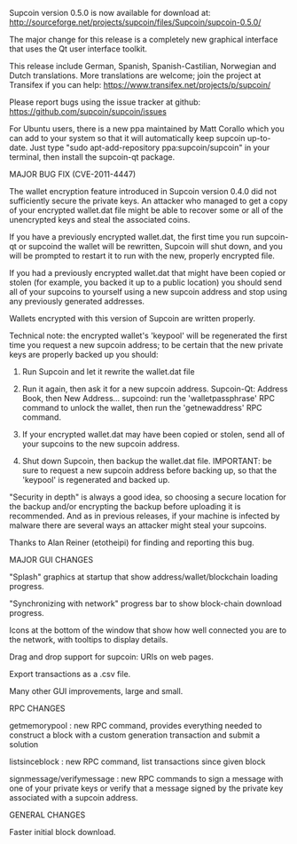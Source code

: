Supcoin version 0.5.0 is now available for download at:
http://sourceforge.net/projects/supcoin/files/Supcoin/supcoin-0.5.0/

The major change for this release is a completely new graphical interface that uses the Qt user interface toolkit.

This release include German, Spanish, Spanish-Castilian, Norwegian and Dutch translations. More translations are welcome; join the project at Transifex if you can help:
https://www.transifex.net/projects/p/supcoin/

Please report bugs using the issue tracker at github:
https://github.com/supcoin/supcoin/issues

For Ubuntu users, there is a new ppa maintained by Matt Corallo which you can add to your system so that it will automatically keep supcoin up-to-date.  Just type "sudo apt-add-repository ppa:supcoin/supcoin" in your terminal, then install the supcoin-qt package.

MAJOR BUG FIX  (CVE-2011-4447)

The wallet encryption feature introduced in Supcoin version 0.4.0 did not sufficiently secure the private keys. An attacker who
managed to get a copy of your encrypted wallet.dat file might be able to recover some or all of the unencrypted keys and steal the
associated coins.

If you have a previously encrypted wallet.dat, the first time you run supcoin-qt or supcoind the wallet will be rewritten, Supcoin will
shut down, and you will be prompted to restart it to run with the new, properly encrypted file.

If you had a previously encrypted wallet.dat that might have been copied or stolen (for example, you backed it up to a public
location) you should send all of your supcoins to yourself using a new supcoin address and stop using any previously generated addresses.

Wallets encrypted with this version of Supcoin are written properly.

Technical note: the encrypted wallet's 'keypool' will be regenerated the first time you request a new supcoin address; to be certain that the
new private keys are properly backed up you should:

1. Run Supcoin and let it rewrite the wallet.dat file

2. Run it again, then ask it for a new supcoin address.
Supcoin-Qt: Address Book, then New Address...
supcoind: run the 'walletpassphrase' RPC command to unlock the wallet,  then run the 'getnewaddress' RPC command.

3. If your encrypted wallet.dat may have been copied or stolen, send  all of your supcoins to the new supcoin address.

4. Shut down Supcoin, then backup the wallet.dat file.
IMPORTANT: be sure to request a new supcoin address before backing up, so that the 'keypool' is regenerated and backed up.

"Security in depth" is always a good idea, so choosing a secure location for the backup and/or encrypting the backup before uploading it is recommended. And as in previous releases, if your machine is infected by malware there are several ways an attacker might steal your supcoins.

Thanks to Alan Reiner (etotheipi) for finding and reporting this bug.

MAJOR GUI CHANGES

"Splash" graphics at startup that show address/wallet/blockchain loading progress.

"Synchronizing with network" progress bar to show block-chain download progress.

Icons at the bottom of the window that show how well connected you are to the network, with tooltips to display details.

Drag and drop support for supcoin: URIs on web pages.

Export transactions as a .csv file.

Many other GUI improvements, large and small.

RPC CHANGES

getmemorypool : new RPC command, provides everything needed to construct a block with a custom generation transaction and submit a solution

listsinceblock : new RPC command, list transactions since given block

signmessage/verifymessage : new RPC commands to sign a message with one of your private keys or verify that a message signed by the private key associated with a supcoin address.

GENERAL CHANGES

Faster initial block download.

